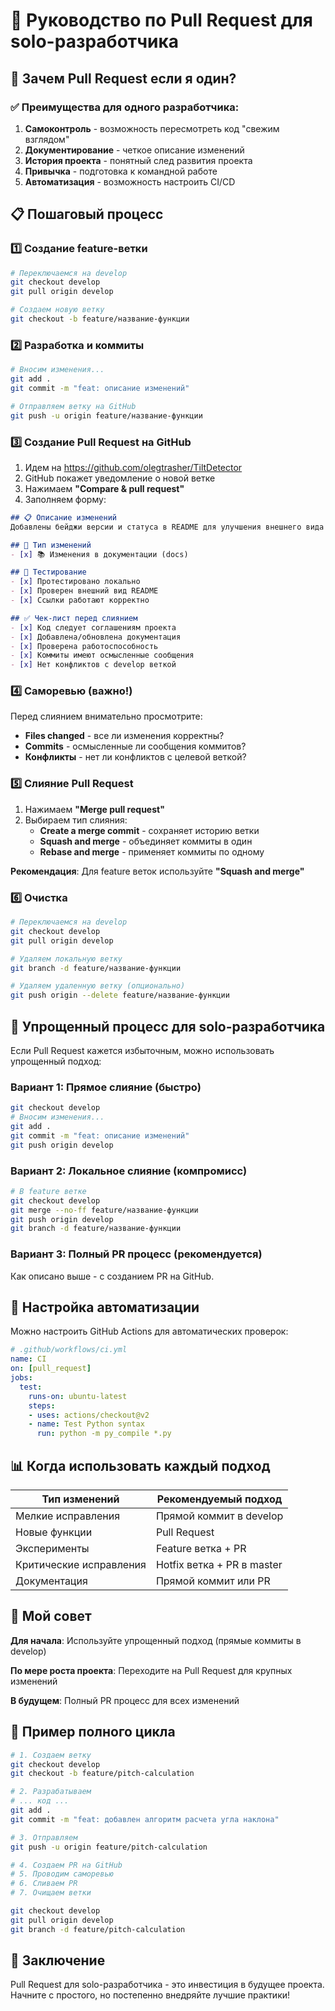 # 🔄 Руководство по Pull Request для solo-разработчика

## 🤔 Зачем Pull Request если я один?

### ✅ **Преимущества для одного разработчика:**

1. **Самоконтроль** - возможность пересмотреть код "свежим взглядом"
2. **Документирование** - четкое описание изменений
3. **История проекта** - понятный след развития проекта
4. **Привычка** - подготовка к командной работе
5. **Автоматизация** - возможность настроить CI/CD

## 📋 **Пошаговый процесс**

### 1️⃣ **Создание feature-ветки**

```bash
# Переключаемся на develop
git checkout develop
git pull origin develop

# Создаем новую ветку
git checkout -b feature/название-функции
```

### 2️⃣ **Разработка и коммиты**

```bash
# Вносим изменения...
git add .
git commit -m "feat: описание изменений"

# Отправляем ветку на GitHub
git push -u origin feature/название-функции
```

### 3️⃣ **Создание Pull Request на GitHub**

1. Идем на https://github.com/olegtrasher/TiltDetector
2. GitHub покажет уведомление о новой ветке
3. Нажимаем **"Compare & pull request"**
4. Заполняем форму:

```markdown
## 📋 Описание изменений
Добавлены бейджи версии и статуса в README для улучшения внешнего вида документации.

## 🎯 Тип изменений
- [x] 📚 Изменения в документации (docs)

## 🧪 Тестирование
- [x] Протестировано локально
- [x] Проверен внешний вид README
- [x] Ссылки работают корректно

## ✅ Чек-лист перед слиянием
- [x] Код следует соглашениям проекта
- [x] Добавлена/обновлена документация
- [x] Проверена работоспособность
- [x] Коммиты имеют осмысленные сообщения
- [x] Нет конфликтов с develop веткой
```

### 4️⃣ **Саморевью (важно!)**

Перед слиянием внимательно просмотрите:

- **Files changed** - все ли изменения корректны?
- **Commits** - осмысленные ли сообщения коммитов?
- **Конфликты** - нет ли конфликтов с целевой веткой?

### 5️⃣ **Слияние Pull Request**

1. Нажимаем **"Merge pull request"**
2. Выбираем тип слияния:
   - **Create a merge commit** - сохраняет историю ветки
   - **Squash and merge** - объединяет коммиты в один
   - **Rebase and merge** - применяет коммиты по одному

**Рекомендация**: Для feature веток используйте **"Squash and merge"**

### 6️⃣ **Очистка**

```bash
# Переключаемся на develop
git checkout develop
git pull origin develop

# Удаляем локальную ветку
git branch -d feature/название-функции

# Удаляем удаленную ветку (опционально)
git push origin --delete feature/название-функции
```

## 🎯 **Упрощенный процесс для solo-разработчика**

Если Pull Request кажется избыточным, можно использовать упрощенный подход:

### Вариант 1: Прямое слияние (быстро)
```bash
git checkout develop
# Вносим изменения...
git add .
git commit -m "feat: описание изменений"
git push origin develop
```

### Вариант 2: Локальное слияние (компромисс)
```bash
# В feature ветке
git checkout develop
git merge --no-ff feature/название-функции
git push origin develop
git branch -d feature/название-функции
```

### Вариант 3: Полный PR процесс (рекомендуется)
Как описано выше - с созданием PR на GitHub.

## 🔧 **Настройка автоматизации**

Можно настроить GitHub Actions для автоматических проверок:

```yaml
# .github/workflows/ci.yml
name: CI
on: [pull_request]
jobs:
  test:
    runs-on: ubuntu-latest
    steps:
    - uses: actions/checkout@v2
    - name: Test Python syntax
      run: python -m py_compile *.py
```

## 📊 **Когда использовать каждый подход**

| Тип изменений | Рекомендуемый подход |
|---------------|---------------------|
| Мелкие исправления | Прямой коммит в develop |
| Новые функции | Pull Request |
| Эксперименты | Feature ветка + PR |
| Критические исправления | Hotfix ветка + PR в master |
| Документация | Прямой коммит или PR |

## 🎯 **Мой совет**

**Для начала**: Используйте упрощенный подход (прямые коммиты в develop)

**По мере роста проекта**: Переходите на Pull Request для крупных изменений

**В будущем**: Полный PR процесс для всех изменений

## 🔄 **Пример полного цикла**

```bash
# 1. Создаем ветку
git checkout develop
git checkout -b feature/pitch-calculation

# 2. Разрабатываем
# ... код ...
git add .
git commit -m "feat: добавлен алгоритм расчета угла наклона"

# 3. Отправляем
git push -u origin feature/pitch-calculation

# 4. Создаем PR на GitHub
# 5. Проводим саморевью
# 6. Сливаем PR
# 7. Очищаем ветки

git checkout develop
git pull origin develop
git branch -d feature/pitch-calculation
```

## 🎉 **Заключение**

Pull Request для solo-разработчика - это инвестиция в будущее проекта. Начните с простого, но постепенно внедряйте лучшие практики! 